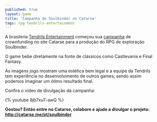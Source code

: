 ```yaml
---
published: true
layout: game
title: 'Campanha do Soulbinder no Catarse'
tags: rpg tendrils-entertainment
---
```

 </p>
A brasileria <a href="http://www.tendrils.com.br/">Tendrils Entertainment</a>
 come&#231;ou sua <a href="http://catarse.me/pt/soulbinder" target="_blank">campanha</a>
 de crownfunding no site Catarse para a produ&#231;&#227;o do RPG de explora&#231;&#227;o Soulbinder.</p>
 </p>
O game bebe diretamente na fonte de cl&#225;ssicos como Castlevania e Final Fantasy.</p>
 </p>

 </p>
As imagens jogo mostram uma est&#233;tica bem legal e a equipe da Tendrils tem experi&#234;ncia no desenvolvimento de outros games, sendo assim podemos imaginar um &#243;timo resultado final.</p>
 </p>
Confira o v&#237;deo de divulga&#231;&#227;o da campanha:</p>


{% youtube 8jb7xuT-awQ %}

<strong>Gostou? Ent&#227;o entre no Catarse, colabore e ajude a divulgar o projeto: <a href="http://catarse.me/pt/soulbinder">http://catarse.me/pt/soulbinder</a>
</strong></p>
